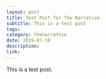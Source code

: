 ```yaml
---
layout: post
title: Test Post for The Narrative
subtitle: This is a test post
tags:
category: thenarrative
date: 2019-07-10
description:
link:
---
```

This is a test post.
